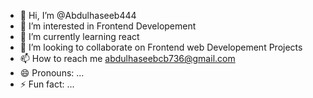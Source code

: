 - 👋 Hi, I’m @Abdulhaseeb444
- 👀 I’m interested in Frontend Developement
- 🌱 I’m currently learning react
- 💞️ I’m looking to collaborate on Frontend web Developement Projects
- 📫 How to reach me abdulhaseebcb736@gmail.com
- 😄 Pronouns: ...
- ⚡ Fun fact: ...

<!---
Abdulhaseeb444/Abdulhaseeb444 is a ✨ special ✨ repository because its `README.md` (this file) appears on your GitHub profile.
You can click the Preview link to take a look at your changes.
--->
